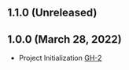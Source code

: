 ## 1.1.0 (Unreleased)

## 1.0.0 (March 28, 2022)
- Project Initialization [GH-2](https://github.com/terraform-alicloud-modules/terraform-alicloud-simple-application-server/pull/2)
